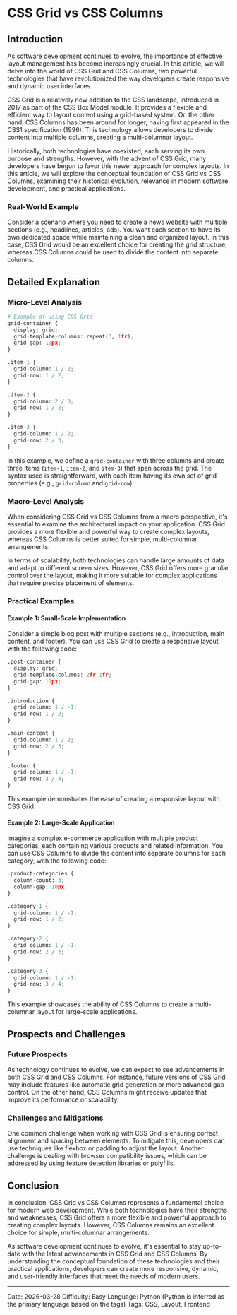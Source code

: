 # CSS Grid vs CSS Columns
## Introduction
As software development continues to evolve, the importance of effective layout management has become increasingly crucial. In this article, we will delve into the world of CSS Grid and CSS Columns, two powerful technologies that have revolutionized the way developers create responsive and dynamic user interfaces.

CSS Grid is a relatively new addition to the CSS landscape, introduced in 2017 as part of the CSS Box Model module. It provides a flexible and efficient way to layout content using a grid-based system. On the other hand, CSS Columns has been around for longer, having first appeared in the CSS1 specification (1996). This technology allows developers to divide content into multiple columns, creating a multi-columnar layout.

Historically, both technologies have coexisted, each serving its own purpose and strengths. However, with the advent of CSS Grid, many developers have begun to favor this newer approach for complex layouts. In this article, we will explore the conceptual foundation of CSS Grid vs CSS Columns, examining their historical evolution, relevance in modern software development, and practical applications.

### Real-World Example
Consider a scenario where you need to create a news website with multiple sections (e.g., headlines, articles, ads). You want each section to have its own dedicated space while maintaining a clean and organized layout. In this case, CSS Grid would be an excellent choice for creating the grid structure, whereas CSS Columns could be used to divide the content into separate columns.

## Detailed Explanation
### Micro-Level Analysis

```python
# Example of using CSS Grid
grid-container {
  display: grid;
  grid-template-columns: repeat(3, 1fr);
  grid-gap: 10px;
}

.item-1 {
  grid-column: 1 / 2;
  grid-row: 1 / 2;
}

.item-2 {
  grid-column: 2 / 3;
  grid-row: 1 / 2;
}

.item-3 {
  grid-column: 1 / 2;
  grid-row: 2 / 3;
}
```

In this example, we define a `grid-container` with three columns and create three items (`item-1`, `item-2`, and `item-3`) that span across the grid. The syntax used is straightforward, with each item having its own set of grid properties (e.g., `grid-column` and `grid-row`).

### Macro-Level Analysis

When considering CSS Grid vs CSS Columns from a macro perspective, it's essential to examine the architectural impact on your application. CSS Grid provides a more flexible and powerful way to create complex layouts, whereas CSS Columns is better suited for simple, multi-columnar arrangements.

In terms of scalability, both technologies can handle large amounts of data and adapt to different screen sizes. However, CSS Grid offers more granular control over the layout, making it more suitable for complex applications that require precise placement of elements.

### Practical Examples

#### Example 1: Small-Scale Implementation
Consider a simple blog post with multiple sections (e.g., introduction, main content, and footer). You can use CSS Grid to create a responsive layout with the following code:

```python
.post-container {
  display: grid;
  grid-template-columns: 2fr 1fr;
  grid-gap: 10px;
}

.introduction {
  grid-column: 1 / -1;
  grid-row: 1 / 2;
}

.main-content {
  grid-column: 1 / 2;
  grid-row: 2 / 3;
}

.footer {
  grid-column: 1 / -1;
  grid-row: 3 / 4;
}
```

This example demonstrates the ease of creating a responsive layout with CSS Grid.

#### Example 2: Large-Scale Application
Imagine a complex e-commerce application with multiple product categories, each containing various products and related information. You can use CSS Columns to divide the content into separate columns for each category, with the following code:

```python
.product-categories {
  column-count: 3;
  column-gap: 10px;
}

.category-1 {
  grid-column: 1 / -1;
  grid-row: 1 / 2;
}

.category-2 {
  grid-column: 1 / -1;
  grid-row: 2 / 3;
}

.category-3 {
  grid-column: 1 / -1;
  grid-row: 3 / 4;
}
```

This example showcases the ability of CSS Columns to create a multi-columnar layout for large-scale applications.

## Prospects and Challenges
### Future Prospects

As technology continues to evolve, we can expect to see advancements in both CSS Grid and CSS Columns. For instance, future versions of CSS Grid may include features like automatic grid generation or more advanced gap control. On the other hand, CSS Columns might receive updates that improve its performance or scalability.

### Challenges and Mitigations

One common challenge when working with CSS Grid is ensuring correct alignment and spacing between elements. To mitigate this, developers can use techniques like flexbox or padding to adjust the layout. Another challenge is dealing with browser compatibility issues, which can be addressed by using feature detection libraries or polyfills.

## Conclusion
In conclusion, CSS Grid vs CSS Columns represents a fundamental choice for modern web development. While both technologies have their strengths and weaknesses, CSS Grid offers a more flexible and powerful approach to creating complex layouts. However, CSS Columns remains an excellent choice for simple, multi-columnar arrangements.

As software development continues to evolve, it's essential to stay up-to-date with the latest advancements in CSS Grid and CSS Columns. By understanding the conceptual foundation of these technologies and their practical applications, developers can create more responsive, dynamic, and user-friendly interfaces that meet the needs of modern users.

---

Date: 2026-03-28
Difficulty: Easy
Language: Python (Python is inferred as the primary language based on the tags)
Tags: CSS, Layout, Frontend